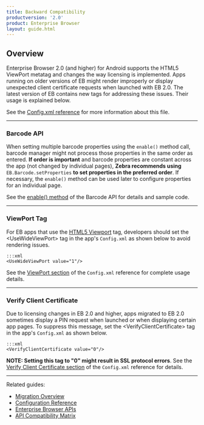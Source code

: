 ```yaml
---
title: Backward Compatibility
productversion: '2.0'
product: Enterprise Browser
layout: guide.html
---
```


## Overview 

Enterprise Browser 2.0 (and higher) for Android supports the HTML5 ViewPort metatag and changes the way licensing is implemented. Apps running on older versions of EB might render improperly or display unexpected client certificate requests when launched with EB 2.0. The latest version of EB contains new tags for addressing these issues. Their usage is explained below. 

See the [Config.xml reference](../configreference) for more information about this file.  

-----

### Barcode API

When setting multiple barcode properties using the `enable()` method call, barcode manager might not process those properties in the same order as entered. **If order is important** and barcode properties are constant across the app (not changed by individual pages), **Zebra recommends using** `EB.Barcode.setProperties` **to set properties in the preferred order**. If necessary, the `enable()` method can be used later to configure properties for an individual page.

See the [enable() method](../../api/barcode/#enablespanclasstextinfohashspanpropertymap) of the Barcode API for details and sample code. 

-----

### ViewPort Tag

For EB apps that use the [HTML5 Viewport](https://www.w3schools.com/css/css_rwd_viewport.asp) tag, developers should set the &lt;UseWideViewPort&gt; tag in the app's `Config.xml` as shown below to avoid rendering issues.

	:::xml 
	<UseWideViewPort value="1"/>

See the [ViewPort section](../configreference/#viewport) of the `Config.xml` reference for complete usage details. 

-----

### Verify Client Certificate

Due to licensing changes in EB 2.0 and higher, apps migrated to EB 2.0 sometimes display a  PIN request when launched or when displaying certain app pages. To suppress this message, set the &lt;VerifyClientCertificate&gt; tag in the app's `Config.xml` as shown below. 

	:::xml
	<VerifyClientCertificate value="0"/>

**NOTE: Setting this tag to "0" might result in SSL protocol errors**. See the [Verify Client Certificate section](../configreference/#verifyclientcertificate) of the `Config.xml` reference for details. 

-----

Related guides: 

* [Migration Overview](../migration)
* [Configuration Reference](../configreference)
* [Enterprise Browser APIs](../../api)
* [API Compatibility Matrix](../compatibility)